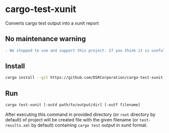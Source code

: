 # cargo-test-xunit
Converts cargo test output into a xunit report

## No maintenance warning

```diff
- We stopped to use and support this project. If you think it is usefull the best way to proceed is forking.
```

## Install

```sh
cargo install --git https://github.com/DSRCorporation/cargo-test-xunit
```

## Run
```sh
cargo test-xunit [-outd path/to/output/dir] [-outf filename]
```

After executing this command in provided directory (or `root` directory by default) of project will be created file with the given filename (or `test-results.xml` by default)
containing `cargo test` output in xunit format.
